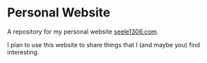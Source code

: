 # Personal Website

A repository for my personal website [seele1306.com](https://seele1306.com).

I plan to use this website to share things that I (and maybe you) find interesting.
